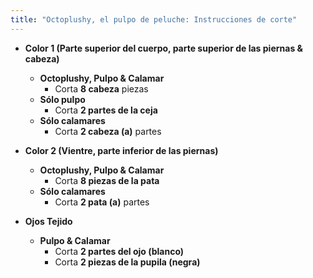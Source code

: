```yaml
---
title: "Octoplushy, el pulpo de peluche: Instrucciones de corte"
---
```


- **Color 1 (Parte superior del cuerpo, parte superior de las piernas & cabeza)**
  - **Octoplushy, Pulpo & Calamar**
    - Corta **8 cabeza** piezas
  - **Sólo pulpo**
    - Corta **2 partes de la ceja**
  - **Sólo calamares**
    - Corta **2 cabeza (a)** partes

- **Color 2 (Vientre, parte inferior de las piernas)**
  - **Octoplushy, Pulpo & Calamar**
    - Corta **8 piezas de la pata**
  - **Sólo calamares**
    - Corta **2 pata (a)** partes

- **Ojos Tejido**
  - **Pulpo & Calamar**
    - Corta **2 partes del ojo (blanco)**
    - Corta **2 piezas de la pupila (negra)**
